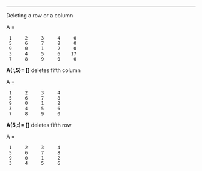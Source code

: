 -----

Deleting a row or a column

A =

     1     2     3     4     0
     5     6     7     8     0
     9     0     1     2     0
     3     4     5     6    17
     7     8     9     0     0

**A(:,5)= []** deletes fifth column

A =

     1     2     3     4
     5     6     7     8
     9     0     1     2
     3     4     5     6
     7     8     9     0


**A(5,:)= []** deletes fifth row

A =

     1     2     3     4
     5     6     7     8
     9     0     1     2
     3     4     5     6
